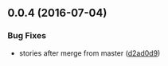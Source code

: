 <a name="0.0.4"></a>
## 0.0.4 (2016-07-04)


### Bug Fixes

* stories after merge from master ([d2ad0d9](https://aui-team-bot/https://bitbucket.org/atlassian/atlaskit/commits/d2ad0d9))




